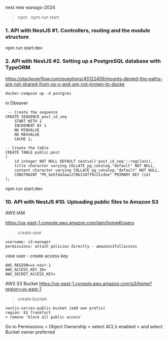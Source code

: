 nest new wanago-2024
> npm
.
> npm run start 

### 1. API with NestJS #1. Controllers, routing and the module structure

npm run start:dev

### 2. API with NestJS #2. Setting up a PostgreSQL database with TypeORM

https://stackoverflow.com/questions/45122459/mounts-denied-the-paths-are-not-shared-from-os-x-and-are-not-known-to-docke

`docker-compose up -d postgres`

in Dbeaver
```
 -- Create the sequence
CREATE SEQUENCE post_id_seq
    START WITH 1
    INCREMENT BY 1
    NO MINVALUE
    NO MAXVALUE
    CACHE 1;

-- Create the table
CREATE TABLE public.post
(
    id integer NOT NULL DEFAULT nextval('post_id_seq'::regclass),
    title character varying COLLATE pg_catalog."default" NOT NULL,
    content character varying COLLATE pg_catalog."default" NOT NULL,
    CONSTRAINT "PK_be5fda3aac270b134ff9c21cdee" PRIMARY KEY (id)
);
 ```

npm run start:dev

### 10. API with NestJS #10. Uploading public files to Amazon S3

AWS IAM

https://us-east-1.console.aws.amazon.com/iam/home#/users

> create user
```
username: s3-manager
permissions: attach policies directly - amazons3fullaccess    
```
view user - create access key 

```
AWS_REGION=us-east-1
AWS_ACCESS_KEY_ID=
AWS_SECRET_ACCESS_KEY=
```

AWS S3 Bucket
https://us-east-1.console.aws.amazon.com/s3/home?region=us-east-1

> create bucket
```
nestjs-series-public-bucket (add own prefix)
region: EU frankfurt
> remove 'block all public access'
```

Go to Permissions > Object Ownership > select ACL’s enabled > and select Bucket owner preferred